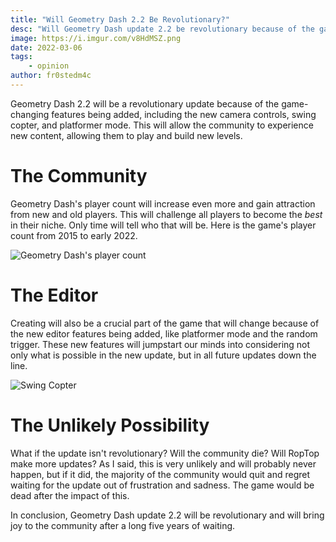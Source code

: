 ```yaml
---
title: "Will Geometry Dash 2.2 Be Revolutionary?"
desc: "Will Geometry Dash update 2.2 be revolutionary because of the game changing features being added?"
image: https://i.imgur.com/v8HdMSZ.png
date: 2022-03-06
tags:
    - opinion
author: fr0stedm4c
---
```


<!-- ## A source about this article

Will Geometry Dash update 2.2 be **game changing?** The answer to this question is also stated in this video by me: [website] (https://youtu.be/o1E3EHlrHnQ). 

## Main Reason -->

Geometry Dash 2.2 will be a revolutionary update because of the game-changing features being added, including the new camera controls, swing copter, and platformer mode. This will allow the community to experience new content, allowing them to play and build new levels.

# The Community

Geometry Dash's player count will increase even more and gain attraction from new and old players. This will challenge all players to become the *best* in their niche. Only time will tell who that will be. Here is the game's player count from 2015 to early 2022.

![Geometry Dash's player count](https://i.imgur.com/VPfKfLj.png) 

# The Editor

Creating will also be a crucial part of the game that will change because of the new editor features being added, like platformer mode and the random trigger. These new features will jumpstart our minds into considering not only what is possible in the new update, but in all future updates down the line.

![Swing Copter](https://i.imgur.com/V1RuvGa.png)

# The Unlikely Possibility

What if the update isn't revolutionary? Will the community die? Will RopTop make more updates? As I said, this is very unlikely and will probably never happen, but if it did, the majority of the community would quit and regret waiting for the update out of frustration and sadness. The game would be dead after the impact of this.

In conclusion, Geometry Dash update 2.2 will be revolutionary and will bring joy to the community after a long five years of waiting.
